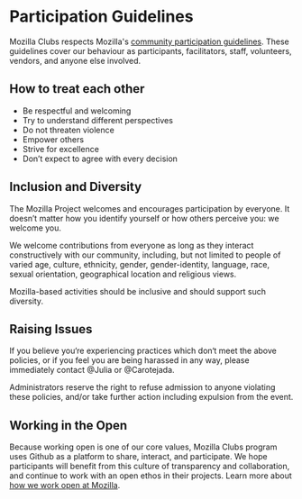 <!--- MOZILLA COMMUNITY PARTICIPATION GUIDLINES --->
# Participation Guidelines

Mozilla Clubs respects Mozilla's [community participation guidelines](https://www.mozilla.org/en-US/about/governance/policies/participation/). These guidelines cover our behaviour as participants, facilitators, staff, volunteers, vendors, and anyone else involved.

## How to treat each other

* Be respectful and welcoming
* Try to understand different perspectives
* Do not threaten violence
* Empower others
* Strive for excellence
* Don’t expect to agree with every decision

## Inclusion and Diversity

The Mozilla Project welcomes and encourages participation by everyone. It doesn’t matter how you identify yourself or how others perceive you: we welcome you.

We welcome contributions from everyone as long as they interact constructively with our community, including, but not limited to people of varied age, culture, ethnicity, gender, gender-identity, language, race, sexual orientation, geographical location and religious views.

Mozilla-based activities should be inclusive and should support such diversity.

## Raising Issues

If you believe you‘re experiencing practices which don‘t meet the above policies, or if you feel you are being harassed in any way, please immediately contact @Julia or @Carotejada.

Administrators reserve the right to refuse admission to anyone violating these policies, and/or take further action including expulsion from the event.


## Working in the Open

Because working open is one of our core values, Mozilla Clubs program uses Github as a platform to share, interact, and participate. We hope participants will benefit from this culture of transparency and collaboration, and continue to work with an open ethos in their projects. Learn more about [how we work open at Mozilla](https://wiki.mozilla.org/Working_open).
<!--- END MOZILLA COMMUNITY PARTICIPATION GUIDLINES --->
